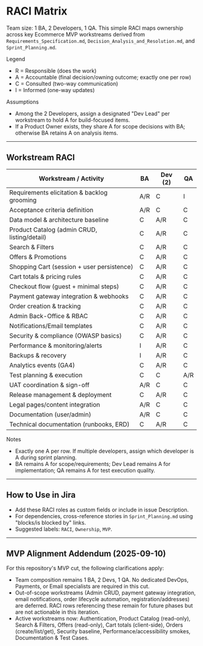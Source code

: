 # RACI Matrix

Team size: 1 BA, 2 Developers, 1 QA. This simple RACI maps ownership across key Ecommerce MVP workstreams derived from `Requirements_Specification.md`, `Decision_Analysis_and_Resolution.md`, and `Sprint_Planning.md`.

Legend
- R = Responsible (does the work)
- A = Accountable (final decision/owning outcome; exactly one per row)
- C = Consulted (two-way communication)
- I = Informed (one-way updates)

Assumptions
- Among the 2 Developers, assign a designated "Dev Lead" per workstream to hold A for build-focused items.
- If a Product Owner exists, they share A for scope decisions with BA; otherwise BA retains A on analysis items.

---

## Workstream RACI

| Workstream / Activity | BA | Dev (2) | QA |
|---|---|---|---|
| Requirements elicitation & backlog grooming | A/R | C | I |
| Acceptance criteria definition | A/R | C | C |
| Data model & architecture baseline | C | A/R | C |
| Product Catalog (admin CRUD, listing/detail) | C | A/R | C |
| Search & Filters | C | A/R | C |
| Offers & Promotions | C | A/R | C |
| Shopping Cart (session + user persistence) | C | A/R | C |
| Cart totals & pricing rules | C | A/R | C |
| Checkout flow (guest + minimal steps) | C | A/R | C |
| Payment gateway integration & webhooks | C | A/R | C |
| Order creation & tracking | C | A/R | C |
| Admin Back-Office & RBAC | C | A/R | C |
| Notifications/Email templates | C | A/R | C |
| Security & compliance (OWASP basics) | C | A/R | C |
| Performance & monitoring/alerts | I | A/R | C |
| Backups & recovery | I | A/R | C |
| Analytics events (GA4) | C | A/R | C |
| Test planning & execution | C | C | A/R |
| UAT coordination & sign-off | A/R | C | C |
| Release management & deployment | C | A/R | C |
| Legal pages/content integration | A/R | C | C |
| Documentation (user/admin) | A/R | C | C |
| Technical documentation (runbooks, ERD) | C | A/R | C |

Notes
- Exactly one A per row. If multiple developers, assign which developer is A during sprint planning.
- BA remains A for scope/requirements; Dev Lead remains A for implementation; QA remains A for test execution quality.

---

## How to Use in Jira
- Add these RACI roles as custom fields or include in issue Description.
- For dependencies, cross-reference stories in `Sprint_Planning.md` using "blocks/is blocked by" links.
- Suggested labels: `RACI`, `Ownership`, `MVP`.

---

## MVP Alignment Addendum (2025-09-10)

For this repository's MVP cut, the following clarifications apply:

- Team composition remains 1 BA, 2 Devs, 1 QA. No dedicated DevOps, Payments, or Email specialists are required in this cut.
- Out-of-scope workstreams (Admin CRUD, payment gateway integration, email notifications, order lifecycle automation, registration/addresses) are deferred. RACI rows referencing these remain for future phases but are not actionable in this iteration.
- Active workstreams now: Authentication, Product Catalog (read-only), Search & Filters, Offers (read-only), Cart totals (client-side), Orders (create/list/get), Security baseline, Performance/accessibility smokes, Documentation & Test Cases.
